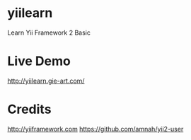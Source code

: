 # yiilearn
Learn Yii Framework 2 Basic
# Live Demo
http://yiilearn.gie-art.com/
# Credits
http://yiiframework.com
https://github.com/amnah/yii2-user